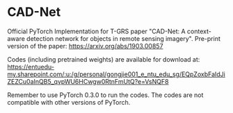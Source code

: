 # CAD-Net

Official PyTorch Implementation for T-GRS paper "CAD-Net: A context-aware detection network for objects in remote sensing imagery". 
Pre-print version of the paper: https://arxiv.org/abs/1903.00857

Codes (including pretrained weights) are available for download at: https://entuedu-my.sharepoint.com/:u:/g/personal/gongjie001_e_ntu_edu_sg/EQpZoxbFaIdJiZEZCu0aInQB5_qvpWU6HCwgw0RtnFmUtQ?e=VsNQF8

Remember to use PyTorch 0.3.0 to run the codes. The codes are not compatible with other versions of PyTorch.

